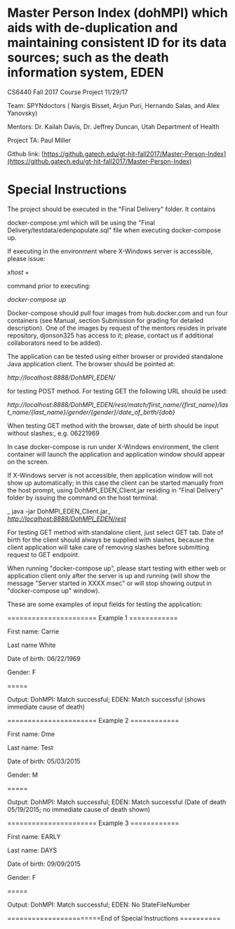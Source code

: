# Master Person Index (dohMPI) which aids with de-duplication and maintaining consistent ID for its data sources; such as the death information system, EDEN

CS6440  Fall 2017  Course Project          11/29/17

Team:  SPYNdoctors  ( Nargis Bisset,  Arjun Puri, Hernando Salas, and Alex Yanovsky)

Mentors:  Dr. Kailah Davis,  Dr. Jeffrey Duncan, Utah Department of Health

Project TA: Paul  Miller

Github link:   [https://github.gatech.edu/gt-hit-fall2017/Master-Person-Index](https://github.gatech.edu/gt-hit-fall2017/Master-Person-Index)

# Special Instructions

The project should be executed in the &quot;Final Delivery&quot; folder. It contains

 docker-compose.yml  which will be using the &quot;Final Delivery/testdata/edenpopulate.sql&quot; file when executing docker-compose up.

If executing in the environment where X-Windows server is accessible, please issue:

_xhost  +_

command prior to executing:

_docker-compose up_

Docker-compose should pull four images from hub.docker.com and run four containers (see Manual, section Submission for grading for detailed description). One of the images by request of the mentors resides in private repository, djonson325 has access to it; please, contact us if additional collaborators need to be added).

The application can be tested using either browser or provided standalone Java application client. The browser should be pointed at:

_http://localhost:8888/DohMPI\_EDEN/_

for testing POST method. For testing GET the following URL should be used:

_http://localhost:8888/DohMPI\_EDEN/rest/match/first\_name/{first\_name}/last\_name/{last\_name}/gender/{gender}/date\_of\_birth/{dob}_

When testing GET method with the browser, date of birth should be input without slashes:, e.g. 06221969

In case docker-compose is run under X-Windows environment, the client container will launch the application and application window should appear on the screen.

 If X-Windows server is not accessible, then application window will not show up automatically; in this case the client can be started manually from the host prompt, using DohMPI\_EDEN\_Client.jar residing in &quot;Final Delivery&quot; folder by issuing the command on the host terminal:

_  java -jar DohMPI\_EDEN\_Client.jar_ [_http://localhost:8888/DohMPI\_EDEN/rest_](http://localhost:8888/DohMPI_EDEN/rest)

For testing GET method with standalone client, just select GET tab. Date of birth for the client should always be supplied with slashes, because the client application will take care of removing slashes before submitting request to GET endpoint.

When running &quot;docker-compose up&quot;, please start testing with either web or application client only after the server is up and running (will show the message &quot;Server started in XXXX msec&quot; or will stop showing output in &quot;docker-compose up&quot; window).

These are some examples of input fields for testing the application:

======================  Example 1 ============

First name:  Carrie

Last name White

Date of birth: 06/22/1969

Gender: F

=====

Output:   DohMPI: Match successful; EDEN: Match successful  (shows immediate cause of death)

======================  Example 2 ============

First name:  Dme

Last name: Test

Date of birth: 05/03/2015

Gender: M

=====

 Output: DohMPI: Match successful; EDEN: Match successful  (Date of death 05/19/2015; no immediate cause of death shown)

======================  Example 3 ============

First name:  EARLY

Last name: DAYS

Date of birth: 09/09/2015

Gender: F

=====

Output: DohMPI: Match successful; EDEN: No StateFileNumber

=======================End of Special Instructions ==========